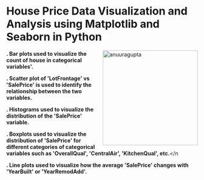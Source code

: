 <h1><strong>House Price Data Visualization and Analysis using Matplotlib and Seaborn in Python</h1></strong>

<p><img align="right" width="250" src="https://encrypted-tbn0.gstatic.com/images?q=tbn:ANd9GcTzyWKTz6vWUXlUE_7O9IPWs9fmpN_IDOFygspeyLp9x9dcVKYEWrUmCa05fOZOFQozQHU&usqp=CAU" alt="anuuragupta" /></p>

<n><strong>. Bar plots used to visualize the count of house in categorical variables'.</strong></n>

<n><strong>. Scatter plot of 'LotFrontage' vs 'SalePrice' is used to identify the relationship between the two variables.</strong></n>

<n><strong>. Histograms used to visualize the distribution of the 'SalePrice' variable.</strong></n>

<n><strong>. Boxplots used to visualize the distribution of 'SalePrice' for different categories of categorical variables such as 'OverallQual', 'CentralAir', 'KitchenQual', etc.</strong></n
  
<n><strong>. Line plots used to visualize how the average 'SalePrice' changes with 'YearBuilt' or 'YearRemodAdd'.</strong></n>
